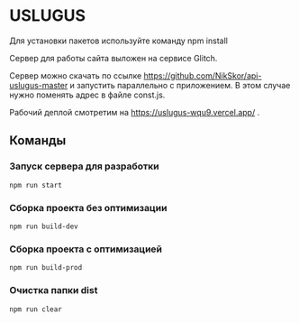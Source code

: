 # USLUGUS

Для установки пакетов используйте команду npm install

Сервер для работы сайта выложен на сервисе Glitch.

Сервер можно скачать по ссылке https://github.com/NikSkor/api-uslugus-master
и запустить параллельно с приложением. В этом случае нужно поменять адрес в файле const.js.

Рабочий деплой смотретим на https://uslugus-wqu9.vercel.app/ .
## Команды

### Запуск сервера для разработки
```shell
npm run start
```

### Сборка проекта без оптимизации
```shell
npm run build-dev
```

### Сборка проекта с оптимизацией
```shell
npm run build-prod
```

### Очистка папки dist
```shell
npm run clear
```

